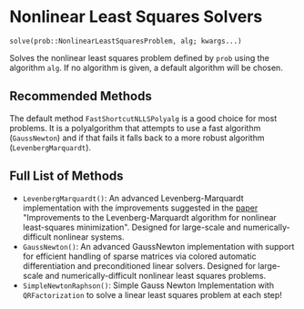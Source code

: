 # Nonlinear Least Squares Solvers

`solve(prob::NonlinearLeastSquaresProblem, alg; kwargs...)`

Solves the nonlinear least squares problem defined by `prob` using the algorithm
`alg`. If no algorithm is given, a default algorithm will be chosen.

## Recommended Methods

The default method `FastShortcutNLLSPolyalg` is a good choice for most
problems. It is a polyalgorithm that attempts to use a fast algorithm
(`GaussNewton`) and if that fails it falls back to a more robust
algorithm (`LevenbergMarquardt`).

## Full List of Methods

  - `LevenbergMarquardt()`: An advanced Levenberg-Marquardt implementation with the
    improvements suggested in the [paper](https://arxiv.org/abs/1201.5885) "Improvements to
    the Levenberg-Marquardt algorithm for nonlinear least-squares minimization". Designed for
    large-scale and numerically-difficult nonlinear systems.
  - `GaussNewton()`: An advanced GaussNewton implementation with support for efficient
    handling of sparse matrices via colored automatic differentiation and preconditioned
    linear solvers. Designed for large-scale and numerically-difficult nonlinear least squares
    problems.
  - `SimpleNewtonRaphson()`: Simple Gauss Newton Implementation with `QRFactorization` to
    solve a linear least squares problem at each step!
